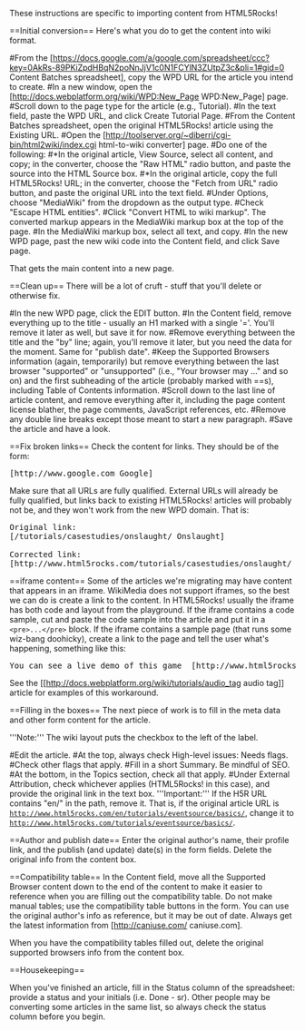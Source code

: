 These instructions are specific to importing content from HTML5Rocks!

==Initial conversion==
Here's what you do to get the content into wiki format.

#From the [https://docs.google.com/a/google.com/spreadsheet/ccc?key=0AkRs-89PKiZpdHBqN2poNnJjV1c0N1FCYlN3ZUtpZ3c&pli=1#gid=0 Content Batches spreadsheet], copy the WPD URL for the article you intend to create.
#In a new window, open the [http://docs.webplatform.org/wiki/WPD:New_Page WPD:New_Page] page.
#Scroll down to the page type for the article (e.g., Tutorial).
#In the text field, paste the WPD URL, and click Create Tutorial Page.
#From the Content Batches spreadsheet, open the original HTML5Rocks! article using the Existing URL.
#Open the [http://toolserver.org/~diberri/cgi-bin/html2wiki/index.cgi html-to-wiki converter] page.
#Do one of the following:
#*In the original article, View Source, select all content, and copy; in the converter, choose the "Raw HTML" radio button, and paste the source into the HTML Source box.
#*In the original article, copy the full HTML5Rocks! URL; in the converter, choose the "Fetch from URL" radio button, and paste the original URL into the text field.
#Under Options, choose "MediaWiki" from the dropdown as the output type. 
#Check "Escape HTML entities".
#Click "Convert HTML to wiki markup". The converted markup appears in the MediaWiki markup box at the top of the page.
#In the MediaWiki markup box, select all text, and copy.
#In the new WPD page, past the new wiki code into the Content field, and click Save page.

That gets the main content into a new page.

==Clean up==
There will be a lot of cruft - stuff that you'll delete or otherwise fix.

#In the new WPD page, click the EDIT button.
#In the Content field, remove everything up to the title - usually an H1 marked with a single '='. You'll remove it later as well, but save it for now.
#Remove everything between the title and the "by" line; again, you'll remove it later, but you need the data for the moment. Same for "publish date".
#Keep the Supported Browsers information (again, temporarily) but remove everything between the last browser "supported" or "unsupported" (i.e., "Your browser may ..." and so on) and the first subheading of the article (probably marked with ==s), including Table of Contents information.
#Scroll down to the last line of article content, and remove everything after it, including the page content license blather, the page comments, JavaScript references, etc.
#Remove any double line breaks except those meant to start a new paragraph.
#Save the article and have a look.


==Fix broken links==
Check the content for links. They should be of the form: 
<pre>[http://www.google.com Google]</pre>

Make sure that all URLs are fully qualified. External URLs will already be fully qualified, but links back to existing HTML5Rocks! articles will probably not be, and they won't work from the new WPD domain. That is:

<pre>
Original link:
[/tutorials/casestudies/onslaught/ Onslaught]

Corrected link:
[http://www.html5rocks.com/tutorials/casestudies/onslaught/ Onslaught]
</pre>

==iframe content==
Some of the articles we're migrating may have content that appears in an iframe. WikiMedia does not support iframes, so the best we can do is create a link to the content. In HTML5Rocks! usually the iframe has both code and layout from the playground. If the iframe contains a code sample, cut and paste the code sample into the article and put it in a <code>&lt;pre&gt;...&lt;/pre&gt;</code> block. If the iframe contains a sample page (that runs some wiz-bang doohicky), create a link to the page and tell the user what's happening, something like this:

<pre>
You can see a live demo of this game  [http://www.html5rocks.com/tutorials/casestudies/onslaught/ here].
</pre> 

See the [[http://docs.webplatform.org/wiki/tutorials/audio_tag audio tag]] article for examples of this workaround. 

==Filling in the boxes==
The next piece of work is to fill in the meta data and other form content for the article.

'''Note:''' The wiki layout puts the checkbox to the left of the label.

#Edit the article.
#At the top, always check High-level issues: Needs flags.
#Check other flags that apply.
#Fill in a short Summary. Be mindful of SEO.
#At the bottom, in the Topics section, check all that apply.
#Under External Attribution, check whichever applies (HTML5Rocks! in this case), and provide the original link in the text box. '''Important:''' If the H5R URL contains "en/" in the path, remove it. That is, if the original article URL is <code>http://www.html5rocks.com/en/tutorials/eventsource/basics/</code>, change it to <code>http://www.html5rocks.com/tutorials/eventsource/basics/</code>.

==Author and publish date==
Enter the original author's name, their profile link, and the publish (and update) date(s) in the form fields. Delete the original info from the content box.

==Compatibility table==
In the Content field, move all the Supported Browser content down to the end of the content to make it easier to reference when you are filling out the compatibility table. Do not make manual tables; use the compatibility table buttons in the form. You can use the original author's info as reference, but it may be out of date. Always get the latest information from [http://caniuse.com/ caniuse.com].

When you have the compatibility tables filled out, delete the original supported browsers info from the content box.

==Housekeeping==

When you've finished an article, fill in the Status column of the spreadsheet: provide a status and your initials (i.e. Done - sr). Other people may be converting some articles in the same list, so always check the status column before you begin.
